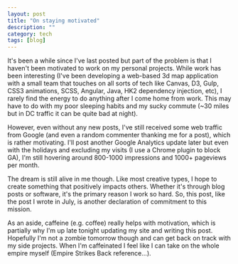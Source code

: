 ```yaml
---
layout: post
title: "On staying motivated"
description: ""
category: tech
tags: [blog]
---
```



It's been a while since I've last posted but part of the problem is that I haven't been motivated to work on
my personal projects. While work has been interesting (I've been developing a web-based 3d map application with
a small team that touches on all sorts of tech like Canvas, D3, Gulp, CSS3 animations, SCSS, Angular, Java, HK2 dependency injection, etc),
I rarely find the energy to do anything after I come home from work. This may have to do with my poor sleeping
habits and my sucky commute (~30 miles but in DC traffic it can be quite bad at night).

However, even without any new posts, I've still received some web traffic from Google (and even a random commenter
thanking me for a post), which is rather motivating. I'll post another Google Analytics update later but even
with the holidays and excluding my visits (I use a Chrome plugin to block GA), I'm still hovering around 800-1000 impressions
and 1000+ pageviews per month.

The dream is still alive in me though. Like most creative types, I hope to create something that positively impacts
others. Whether it's through blog posts or software, it's the primary reason I work so hard.
So, this post, like the post I wrote in July, is another declaration of commitment to this mission.

As an aside, caffeine (e.g. coffee) really helps with motivation, which is partially why I'm up
late tonight updating my site and writing this post. Hopefully I'm not a zombie tomorrow though and can get back
on track with my side projects. When I'm caffeinated I feel like I can take on the whole empire myself (Empire Strikes
Back reference...).